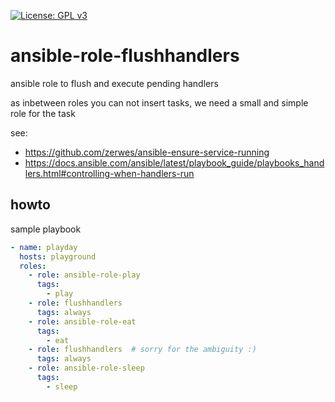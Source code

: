 [![License: GPL v3](https://img.shields.io/badge/License-GPL%20v3-blue.svg)](http://www.gnu.org/licenses/gpl-3.0)

# ansible-role-flushhandlers

ansible role to flush and execute pending handlers

as inbetween roles you can not insert tasks, we need a small and simple role for the task

see:
 * https://github.com/zerwes/ansible-ensure-service-running
 * https://docs.ansible.com/ansible/latest/playbook_guide/playbooks_handlers.html#controlling-when-handlers-run

## howto

sample playbook

```yaml
- name: playday
  hosts: playground
  roles:
    - role: ansible-role-play
      tags:
        - play
    - role: flushhandlers
      tags: always
    - role: ansible-role-eat
      tags:
        - eat
    - role: flushhandlers  # sorry for the ambiguity :)
      tags: always
    - role: ansible-role-sleep
      tags:
        - sleep
```
